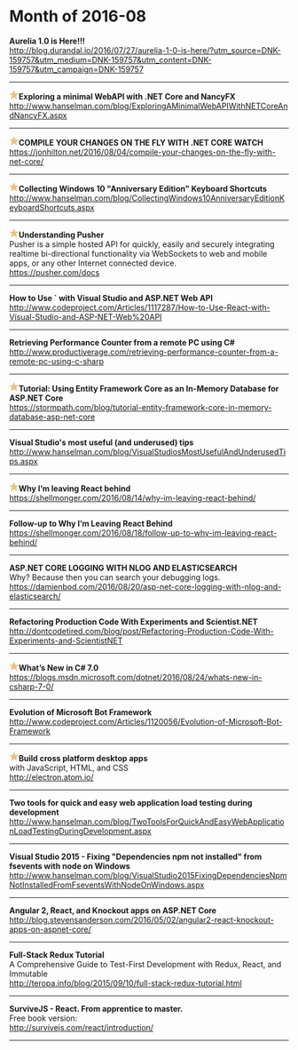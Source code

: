 # Month of 2016-08
__Aurelia 1.0 is Here!!!__  
<http://blog.durandal.io/2016/07/27/aurelia-1-0-is-here/?utm_source=DNK-159757&utm_medium=DNK-159757&utm_content=DNK-159757&utm_campaign=DNK-159757>  
***
__![tag](./tags/star.png)Exploring a minimal WebAPI with .NET Core and NancyFX__  
<http://www.hanselman.com/blog/ExploringAMinimalWebAPIWithNETCoreAndNancyFX.aspx>  
***
__![tag](./tags/star.png)COMPILE YOUR CHANGES ON THE FLY WITH .NET CORE WATCH__  
<https://jonhilton.net/2016/08/04/compile-your-changes-on-the-fly-with-net-core/>  
***
__![tag](./tags/star.png)Collecting Windows 10 "Anniversary Edition" Keyboard Shortcuts__  
<http://www.hanselman.com/blog/CollectingWindows10AnniversaryEditionKeyboardShortcuts.aspx>  
***
__![tag](./tags/star.png)Understanding Pusher__  
Pusher is a simple hosted API for quickly, easily and securely integrating realtime bi-directional functionality via WebSockets to web and mobile apps, or any other Internet connected device.  
<https://pusher.com/docs>  
***
__How to Use ` with Visual Studio and ASP.NET Web API__  
<http://www.codeproject.com/Articles/1117287/How-to-Use-React-with-Visual-Studio-and-ASP-NET-Web%20API>  
***
__Retrieving Performance Counter from a remote PC using C#__  
<http://www.productiverage.com/retrieving-performance-counter-from-a-remote-pc-using-c-sharp>  
***
__![tag](./tags/star.png)Tutorial: Using Entity Framework Core as an In-Memory Database for ASP.NET Core__  
<https://stormpath.com/blog/tutorial-entity-framework-core-in-memory-database-asp-net-core>  
***
__Visual Studio's most useful (and underused) tips__  
<http://www.hanselman.com/blog/VisualStudiosMostUsefulAndUnderusedTips.aspx>  
***
__![tag](./tags/star.png)Why I’m leaving React behind__  
<https://shellmonger.com/2016/08/14/why-im-leaving-react-behind/>  
***
__Follow-up to Why I’m Leaving React Behind__  
<https://shellmonger.com/2016/08/18/follow-up-to-why-im-leaving-react-behind/>  
***
__ASP.NET CORE LOGGING WITH NLOG AND ELASTICSEARCH__  
Why? Because then you can search your debugging logs.  
<https://damienbod.com/2016/08/20/asp-net-core-logging-with-nlog-and-elasticsearch/>  
***
__Refactoring Production Code With Experiments and Scientist.NET__  
<http://dontcodetired.com/blog/post/Refactoring-Production-Code-With-Experiments-and-ScientistNET>  
***
__![tag](./tags/star.png)What’s New in C# 7.0__  
<https://blogs.msdn.microsoft.com/dotnet/2016/08/24/whats-new-in-csharp-7-0/>  
***
__Evolution of Microsoft Bot Framework__  
<http://www.codeproject.com/Articles/1120056/Evolution-of-Microsoft-Bot-Framework>  
***
__![tag](./tags/star.png)Build cross platform desktop apps__  
with JavaScript, HTML, and CSS  
<http://electron.atom.io/>  
***
__Two tools for quick and easy web application load testing during development__  
<http://www.hanselman.com/blog/TwoToolsForQuickAndEasyWebApplicationLoadTestingDuringDevelopment.aspx>  
***
__Visual Studio 2015 - Fixing "Dependencies npm not installed" from fsevents with node on Windows__  
<http://www.hanselman.com/blog/VisualStudio2015FixingDependenciesNpmNotInstalledFromFseventsWithNodeOnWindows.aspx>  
***
__Angular 2, React, and Knockout apps on ASP.NET Core__  
<http://blog.stevensanderson.com/2016/05/02/angular2-react-knockout-apps-on-aspnet-core/>  
***
__Full-Stack Redux Tutorial__  
A Comprehensive Guide to Test-First Development with Redux, React, and Immutable  
<http://teropa.info/blog/2015/09/10/full-stack-redux-tutorial.html>  
***
__SurviveJS - React. From apprentice to master.__  
Free book version:  
<http://survivejs.com/react/introduction/>  
***
